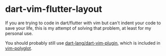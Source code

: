 # dart-vim-flutter-layout
If you are trying to code in dart/flutter with vim but can't indent your code to save your life, this is my attempt of solving that problem, at least for my personal use.

You should probably still use [dart-lang/dart-vim-plugin](https://github.com/dart-lang/dart-vim-plugin), which is included in [vim-polyglot](https://github.com/sheerun/vim-polyglot).

